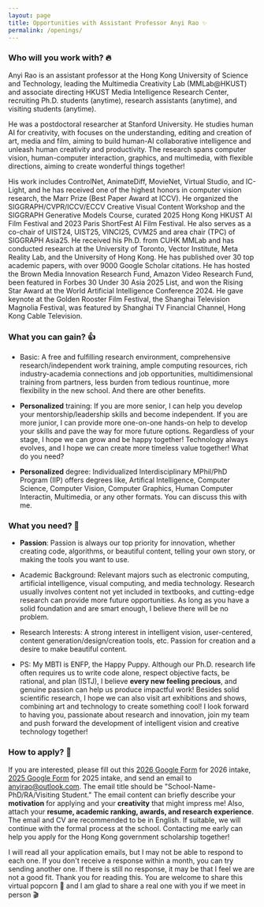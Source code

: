 ```yaml
---
layout: page
title: Opportunities with Assistant Professor Anyi Rao ✨
permalink: /openings/
---
```


### Who will you work with? 🔥

Anyi Rao is an assistant professor at the Hong Kong University of Science and Technology, leading the Multimedia Creativity Lab (MMLab@HKUST) and associate directing HKUST Media Intelligence Research Center, 
recruiting Ph.D. students (anytime), research assistants (anytime), and visiting students (anytime). 

He was a postdoctoral researcher at Stanford University. 
He studies human AI for creativity, with focuses on the understanding, editing and creation of art, media and film, aiming to build human-AI collaborative intelligence and unleash human creativity and productivity. 
The research spans computer vision, human-computer interaction, graphics, and multimedia, with flexible directions, aiming to create wonderful things together!

His work includes ControlNet, AnimateDiff, MovieNet, Virtual Studio, and IC-Light, and he has received one of the highest honors in computer vision research, the Marr Prize (Best Paper Award at ICCV). 
He organized the SIGGRAPH/CVPR/ICCV/ECCV Creative Visual Content Workshop and the SIGGRAPH Generative Models Course, curated 2025 Hong Kong HKUST AI Film Festival and 2023 Paris ShortFest AI Film Festival. 
He also serves as a co-chair of UIST24, UIST25, VINCI25, CVM25 and area chair (TPC) of SIGGRAPH Asia25.
He received his Ph.D. from CUHK MMLab and has conducted research at the University of Toronto, Vector Institute, Meta Reality Lab, and the University of Hong Kong. He has published over 30 top academic papers, with over 9000 Google Scholar citations. 
He has hosted the Brown Media Innovation Research Fund, Amazon Video Research Fund, been featured in Forbes 30 Under 30 Asia 2025 List, and won the Rising Star Award at the World Artificial Intelligence Conference 2024. 
He gave keynote at the Golden Rooster Film Festival, the Shanghai Television Magnolia Festival, was featured by Shanghai TV Financial Channel, Hong Kong Cable Television.

### What you can gain? 👍

- Basic: A free and fulfilling research environment, comprehensive research/independent work training, ample computing resources, rich industry-academia connections and job opportunities, multidimensional training from partners, less burden from tedious rountinue, more flexibility in the new school. And there are other benefits.

- **Personalized** training: If you are more senior, I can help you develop your mentorship/leadership skills and become independent. If you are more junior, I can provide more one-on-one hands-on help to develop your skills and pave the way for more future options. Regardless of your stage, I hope we can grow and be happy together! Technology always evolves, and I hope we can create more timeless value together!
What do you need?

- **Personalized** degree: Individualized Interdisciplinary MPhil/PhD Program (IIP) offers degrees like, Artifical Intelligence, Computer Science, Computer Vision, Computer Graphics, Human Computer Interactin, Multimedia, or any other formats. You can discuss this with me. 

### What you need? 🥳
- **Passion**: Passion is always our top priority for innovation, whether creating code, algorithms, or beautiful content, telling your own story, or making the tools you want to use. 
- Academic Background: Relevant majors such as electronic computing, artificial intelligence, visual computing, and media technology. Research usually involves content not yet included in textbooks, and cutting-edge research can provide more future opportunities. As long as you have a solid foundation and are smart enough, I believe there will be no problem.
- Research Interests: A strong interest in intelligent vision, user-centered, content generation/design/creation tools, etc. Passion for creation and a desire to make beautiful content.

- PS: My MBTI is ENFP, the Happy Puppy. Although our Ph.D. research life often requires us to write code alone, respect objective facts, be rational, and plan (ISTJ), I believe **every new feeling precious**, and genuine passion can help us produce impactful work! Besides solid scientific research, I hope we can also visit art exhibitions and shows, combining art and technology to create something cool! I look forward to having you, passionate about research and innovation, join my team and push forward the development of intelligent vision and creative technology together!

### How to apply? 📧

If you are interested, please fill out this 
[2026 Google Form](https://forms.gle/RVXjHiJxC1SzKN6x6) for 2026 intake,
[2025 Google Form](https://forms.gle/bxQMUzWE4J91Nnn88) for 2025 intake,
 and send an email to [anyirao@outlook.com](mailto:anyirao@outlook.com). The email title should be "School-Name-PhD/RA/Visiting Student." The email content can briefly describe your **motivation** for applying and your **creativity** that might impress me! Also, attach your **resume, academic ranking, awards, and research experience**. The email and CV are recommended to be in English. If suitable, we will continue with the formal process at the school. Contacting me early can help you apply for the Hong Kong government scholarship together!

I will read all your application emails, but I may not be able to respond to each one. If you don't receive a response within a month, you can try sending another one. If there is still no response, it may be that I feel we are not a good fit. 
Thank you for reading this. 
You are welcome to share this virtual popcorn 🍿 and I am glad to share a real one with you if we meet in person 🎬 

